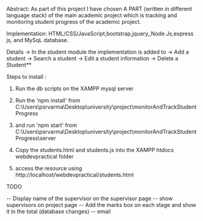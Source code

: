 Abstract: As part of this project I have chosen A PART (written in different language stack)
         of the main academic project which is tracking and monitoring student progress of the academic project.

Implementation: HTML/CSS/JavaScript,bootstrap,jquery,,Node Js,express js, and MySqL  database.

Details
→  In the student module the implementation is added to 
	→ Add a student
	→ Search a student
	→ Edit a student information
	→ Delete a Student**


Steps to  install :

1) Run the db scripts on the XAMPP mysql server
2) Run the 'npm  install' from C:\Users\psrvarma\Desktop\university\project\monitorAndTrackStudentProgress
3) and run 'npm start' from C:\Users\psrvarma\Desktop\university\project\monitorAndTrackStudentProgress\server

4) Copy the students.html and students.js into the XAMPP htdocs webdevpractical folder
5) access the resource using http://localhost/webdevpractical/students.html


TODO 

-- Display name of the supervisor on the supervisor page
-- show supervisors on project page
-- Add the marks box on each stage and show it in the total (database changes)
-- email
        
                